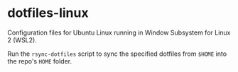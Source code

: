 # dotfiles-linux

Configuration files for Ubuntu Linux running in Window Subsystem for Linux 2 (WSL2).

Run the `rsync-dotfiles` script to sync the specified dotfiles from `$HOME` into the repo's `HOME` folder.
